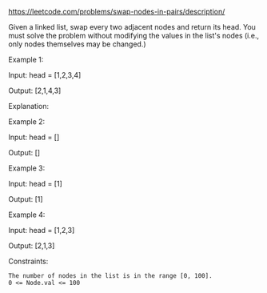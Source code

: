 https://leetcode.com/problems/swap-nodes-in-pairs/description/

Given a linked list, swap every two adjacent nodes and return its head. You must solve the problem without modifying the values in the list's nodes (i.e., only nodes themselves may be changed.)

 

Example 1:

Input: head = [1,2,3,4]

Output: [2,1,4,3]

Explanation:

Example 2:

Input: head = []

Output: []

Example 3:

Input: head = [1]

Output: [1]

Example 4:

Input: head = [1,2,3]

Output: [2,1,3]

 

Constraints:

    The number of nodes in the list is in the range [0, 100].
    0 <= Node.val <= 100

